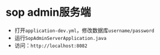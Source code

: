 # sop admin服务端

- 打开`application-dev.yml`，修改数据库`username/password`
- 运行`SopAdminServerApplication.java`
- 访问：`http://localhost:8082`

